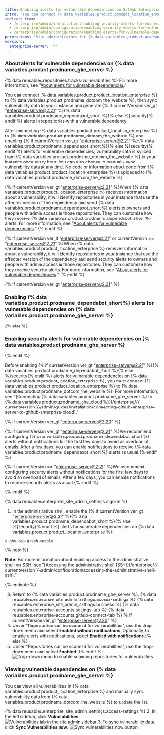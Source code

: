 ```yaml
---
title: Enabling alerts for vulnerable dependencies on GitHub Enterprise Server
intro: 'You can connect {% data variables.product.product_location_enterprise %} to {% data variables.product.prodname_ghe_cloud %} and enable {% if currentVersion ver_gt "enterprise-server@2.21" %}{% data variables.product.prodname_dependabot_short %}{% else %}security{% endif %} alerts for vulnerable dependencies in repositories in your instance.'
redirect_from:
  - /enterprise/admin/installation/enabling-security-alerts-for-vulnerable-dependencies-on-github-enterprise-server
  - /enterprise/admin/configuration/enabling-security-alerts-for-vulnerable-dependencies-on-github-enterprise-server
  - /enterprise/admin/configuration/enabling-alerts-for-vulnerable-dependencies-on-github-enterprise-server
permissions: 'Site administrators for {% data variables.product.prodname_ghe_server %} who are also owners of the connected {% data variables.product.prodname_ghe_cloud %} organization or enterprise account can enable {% if currentVersion ver_gt "enterprise-server@2.21" %}{% data variables.product.prodname_dependabot_short %}{% else %}security{% endif %} alerts for vulnerable dependencies on {% data variables.product.prodname_ghe_server %}.'
versions:
  enterprise-server: '*'
---
```


### About alerts for vulnerable dependencies on {% data variables.product.prodname_ghe_server %}

{% data reusables.repositories.tracks-vulnerabilities %} For more information, see "[About alerts for vulnerable dependencies](/github/managing-security-vulnerabilities/about-alerts-for-vulnerable-dependencies)."

You can connect {% data variables.product.product_location_enterprise %} to {% data variables.product.prodname_dotcom_the_website %}, then sync vulnerability data to your instance and generate {% if currentVersion ver_gt "enterprise-server@2.21" %}{% data variables.product.prodname_dependabot_short %}{% else %}security{% endif %} alerts in repositories with a vulnerable dependency.

After connecting {% data variables.product.product_location_enterprise %} to {% data variables.product.prodname_dotcom_the_website %} and enabling {% if currentVersion ver_gt "enterprise-server@2.21" %}{% data variables.product.prodname_dependabot_short %}{% else %}security{% endif %} alerts for vulnerable dependencies, vulnerability data is synced from {% data variables.product.prodname_dotcom_the_website %} to your instance once every hour. You can also choose to manually sync vulnerability data at any time. No code or information about code from {% data variables.product.product_location_enterprise %} is uploaded to {% data variables.product.prodname_dotcom_the_website %}.

{% if currentVersion ver_gt "enterprise-server@2.21" %}When {% data variables.product.product_location_enterprise %} receives information about a vulnerability, it will identify repositories in your instance that use the affected version of the dependency and send {% data variables.product.prodname_dependabot_short %} alerts to owners and people with admin access in those repositories. They can customize how they receive {% data variables.product.prodname_dependabot_short %} alerts. For more information, see "[About alerts for vulnerable dependencies](/github/managing-security-vulnerabilities/about-alerts-for-vulnerable-dependencies/#configuring-notifications-for-github-dependabot-alerts)."
{% endif %}

{% if currentVersion ver_lt "enterprise-server@2.21" or currentVersion == "enterprise-server@2.21" %}When {% data variables.product.product_location_enterprise %} receives information about a vulnerability, it will identify repositories in your instance that use the affected version of the dependency and send security alerts to owners and people with admin access in those repositories. They can customize how they receive security alerts. For more information, see "[About alerts for vulnerable dependencies](/github/managing-security-vulnerabilities/about-alerts-for-vulnerable-dependencies/#configuring-notifications-for-security-alerts)."
{% endif %}

{% if currentVersion ver_gt "enterprise-server@2.21" %}
### Enabling {% data variables.product.prodname_dependabot_short %} alerts for vulnerable dependencies on {% data variables.product.prodname_ghe_server %}
{% else %}
### Enabling security alerts for vulnerable dependencies on {% data variables.product.prodname_ghe_server %}
{% endif %}

Before enabling {% if currentVersion ver_gt "enterprise-server@2.21" %}{% data variables.product.prodname_dependabot_short %}{% else %}security{% endif %} alerts for vulnerable dependencies on {% data variables.product.product_location_enterprise %}, you must connect {% data variables.product.product_location_enterprise %} to {% data variables.product.prodname_dotcom_the_website %}. For more information, see "[Connecting {% data variables.product.prodname_ghe_server %} to {% data variables.product.prodname_ghe_cloud %}](/enterprise/{{ currentVersion }}/admin/guides/installation/connecting-github-enterprise-server-to-github-enterprise-cloud)."

{% if currentVersion ver_gt "enterprise-server@2.20" %} 

{% if currentVersion ver_gt "enterprise-server@2.21" %}We recommend configuring {% data variables.product.prodname_dependabot_short %} alerts without notifications for the first few days to avoid an overload of emails. After a few days, you can enable notifications to receive {% data variables.product.prodname_dependabot_short %} alerts as usual.{% endif %}

{% if currentVersion == "enterprise-server@2.21" %}We recommend configuring security alerts without notifications for the first few days to avoid an overload of emails. After a few days, you can enable notifications to receive security alerts as usual.{% endif %}

{% endif %}

{% data reusables.enterprise_site_admin_settings.sign-in %}
1. In the administrative shell, enable the {% if currentVersion ver_gt "enterprise-server@2.21" %}{% data variables.product.prodname_dependabot_short %}{% else %}security{% endif %} alerts for vulnerable dependencies on {% data variables.product.product_location_enterprise %}:
 ``` shell
$ ghe-dep-graph-enable
```

{% note %}

**Note**: For more information about enabling access to the administrative shell via SSH, see "[Accessing the administrative shell (SSH)](/enterprise/{{ currentVersion }}/admin/configuration/accessing-the-administrative-shell-ssh)."

{% endnote %}

3. Return to {% data variables.product.prodname_ghe_server %}.
{% data reusables.enterprise_site_admin_settings.access-settings %}
{% data reusables.enterprise_site_admin_settings.business %}
{% data reusables.enterprise-accounts.settings-tab %}
{% data reusables.enterprise-accounts.github-connect-tab %}{% if currentVersion ver_gt "enterprise-server@2.20" %}
5. Under "Repositories can be scanned for vulnerabilities", use the drop-down menu and select **Enabled without notifications**. Optionally, to enable alerts with notifications, select **Enabled with notifications**.{% else %}
5. Under "Repositories can be scanned for vulnerabilities", use the drop-down menu and select **Enabled**.
{% endif %}
   ![Drop-down menu to enable scanning repositories for vulnerabilities](/assets/images/enterprise/site-admin-settings/enable-vulnerability-scanning-in-repositories.png)

### Viewing vulnerable dependencies on {% data variables.product.prodname_ghe_server %}

You can view all vulnerabilities in {% data variables.product.product_location_enterprise %} and manually sync vulnerability data from {% data variables.product.prodname_dotcom_the_website %} to update the list.

{% data reusables.enterprise_site_admin_settings.access-settings %}
2. In the left sidebar, click **Vulnerabilities**.
  ![Vulnerabilities tab in the site admin sidebar](/assets/images/enterprise/business-accounts/vulnerabilities-tab.png)
3. To sync vulnerability data, click **Sync Vulnerabilities now**.
  ![Sync vulnerabilities now button](/assets/images/enterprise/site-admin-settings/sync-vulnerabilities-button.png)
